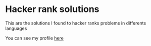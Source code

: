 # Hacker rank solutions

This are the solutions I found to hacker ranks problems in differents languages

You can see my profile [here](https://www.hackerrank.com/santiago_lsvm)
